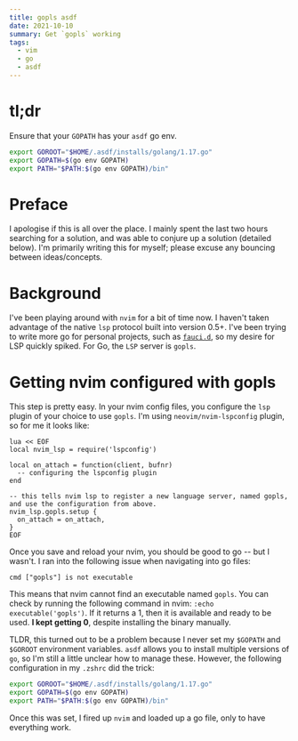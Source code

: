 ```yaml
---
title: gopls asdf
date: 2021-10-10
summary: Get `gopls` working
tags:
  - vim
  - go
  - asdf
---
```


# tl;dr

Ensure that your `GOPATH` has your `asdf` go env.

```zsh
export GOROOT="$HOME/.asdf/installs/golang/1.17.go"
export GOPATH=$(go env GOPATH)
export PATH="$PATH:$(go env GOPATH)/bin"
```

# Preface

I apologise if this is all over the place. I mainly spent the last two hours searching for a solution, and was able to
conjure up a solution (detailed below). I'm primarily writing this for myself; please excuse any bouncing between
ideas/concepts.

# Background

I've been playing around with `nvim` for a bit of time now. I haven't taken advantage of the native `lsp` protocol built
into version 0.5+. I've been trying to write more go for personal projects, such as
[`fauci.d`](https://github.com/hectron/fauci.d/), so my desire for LSP quickly spiked. For Go, the `LSP` server is
`gopls`.

# Getting nvim configured with gopls

This step is pretty easy. In your nvim config files, you configure the `lsp` plugin of your choice to use `gopls`. I'm
using `neovim/nvim-lspconfig` plugin, so for me it looks like:

```vim
lua << EOF
local nvim_lsp = require('lspconfig')

local on_attach = function(client, bufnr)
  -- configuring the lspconfig plugin
end

-- this tells nvim lsp to register a new language server, named gopls, and use the configuration from above.
nvim_lsp.gopls.setup {
  on_attach = on_attach,
}
EOF
```

Once you save and reload your nvim, you should be good to go -- but I wasn't. I ran into the following issue when navigating into
go files:

```
cmd ["gopls"] is not executable
```

This means that nvim cannot find an executable named `gopls`. You can check by running the following command in nvim:
`:echo executable('gopls')`. If it returns a 1, then it is available and ready to be used. **I kept getting 0**, despite
installing the binary manually.

TLDR, this turned out to be a problem because I never set my `$GOPATH` and `$GOROOT` environment variables. `asdf`
allows you to install multiple versions of `go`, so I'm still a little unclear how to manage these. However, the
following configuration in my `.zshrc` did the trick:

```zsh
export GOROOT="$HOME/.asdf/installs/golang/1.17.go"
export GOPATH=$(go env GOPATH)
export PATH="$PATH:$(go env GOPATH)/bin"
```

Once this was set, I fired up `nvim` and loaded up a go file, only to have everything work.
